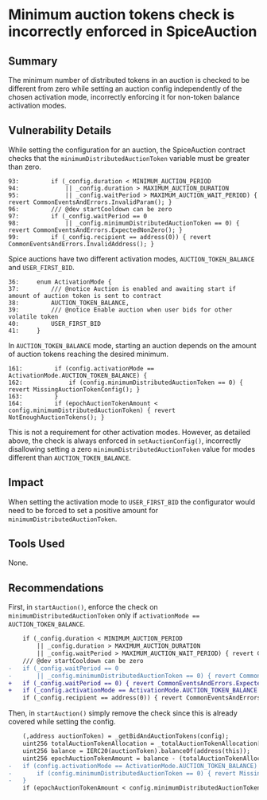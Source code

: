 # Minimum auction tokens check is incorrectly enforced in SpiceAuction

## Summary

The minimum number of distributed tokens in an auction is checked to be different from zero while setting an auction config independently of the chosen activation mode, incorrectly enforcing it for non-token balance activation modes.

## Vulnerability Details

While setting the configuration for an auction, the SpiceAuction contract checks that the `minimumDistributedAuctionToken` variable must be greater than zero.

```solidity
93:         if (_config.duration < MINIMUM_AUCTION_PERIOD 
94:             || _config.duration > MAXIMUM_AUCTION_DURATION
95:             || _config.waitPeriod > MAXIMUM_AUCTION_WAIT_PERIOD) { revert CommonEventsAndErrors.InvalidParam(); }
96:         /// @dev startCooldown can be zero
97:         if (_config.waitPeriod == 0
98:             || _config.minimumDistributedAuctionToken == 0) { revert CommonEventsAndErrors.ExpectedNonZero(); }
99:         if (_config.recipient == address(0)) { revert CommonEventsAndErrors.InvalidAddress(); }
```

Spice auctions have two different activation modes, `AUCTION_TOKEN_BALANCE` and `USER_FIRST_BID`.

```solidity
36:     enum ActivationMode {
37:         /// @notice Auction is enabled and awaiting start if amount of auction token is sent to contract
38:         AUCTION_TOKEN_BALANCE,
39:         /// @notice Enable auction when user bids for other volatile token
40:         USER_FIRST_BID
41:     }
```

In `AUCTION_TOKEN_BALANCE` mode, starting an auction depends on the amount of auction tokens reaching the desired minimum.

```solidity
161:         if (config.activationMode == ActivationMode.AUCTION_TOKEN_BALANCE) {
162:             if (config.minimumDistributedAuctionToken == 0) { revert MissingAuctionTokenConfig(); }
163:         }
164:         if (epochAuctionTokenAmount < config.minimumDistributedAuctionToken) { revert NotEnoughAuctionTokens(); }
```

This is not a requirement for other activation modes. However, as detailed above, the check is always enforced in `setAuctionConfig()`, incorrectly disallowing setting a zero `minimumDistributedAuctionToken` value for modes different than `AUCTION_TOKEN_BALANCE`.

## Impact

When setting the activation mode to `USER_FIRST_BID` the configurator would need to be forced to set a positive amount for `minimumDistributedAuctionToken`.

## Tools Used

None.

## Recommendations

First, in `startAuction()`, enforce the check on `minimumDistributedAuctionToken` only if `activationMode == AUCTION_TOKEN_BALANCE`.

```diff
    if (_config.duration < MINIMUM_AUCTION_PERIOD 
        || _config.duration > MAXIMUM_AUCTION_DURATION
        || _config.waitPeriod > MAXIMUM_AUCTION_WAIT_PERIOD) { revert CommonEventsAndErrors.InvalidParam(); }
    /// @dev startCooldown can be zero
-   if (_config.waitPeriod == 0
-       || _config.minimumDistributedAuctionToken == 0) { revert CommonEventsAndErrors.ExpectedNonZero(); }
+   if (_config.waitPeriod == 0) { revert CommonEventsAndErrors.ExpectedNonZero(); }
+   if (_config.activationMode == ActivationMode.AUCTION_TOKEN_BALANCE && _config.minimumDistributedAuctionToken == 0) { revert CommonEventsAndErrors.ExpectedNonZero(); }
    if (_config.recipient == address(0)) { revert CommonEventsAndErrors.InvalidAddress(); }
```

Then, in `startAuction()` simply remove the check since this is already covered while setting the config.

```diff
    (,address auctionToken) = _getBidAndAuctionTokens(config);
    uint256 totalAuctionTokenAllocation = _totalAuctionTokenAllocation[auctionToken];
    uint256 balance = IERC20(auctionToken).balanceOf(address(this));
    uint256 epochAuctionTokenAmount = balance - (totalAuctionTokenAllocation - _claimedAuctionTokens[auctionToken]);
-   if (config.activationMode == ActivationMode.AUCTION_TOKEN_BALANCE) {
-       if (config.minimumDistributedAuctionToken == 0) { revert MissingAuctionTokenConfig(); }
-   }
    if (epochAuctionTokenAmount < config.minimumDistributedAuctionToken) { revert NotEnoughAuctionTokens(); }
```
